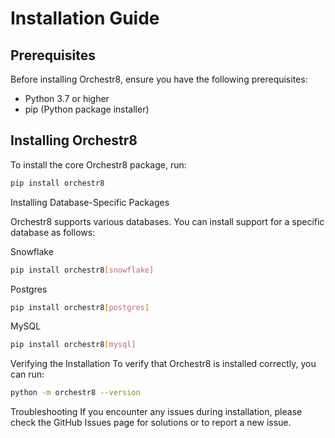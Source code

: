 # Installation Guide

## Prerequisites

Before installing Orchestr8, ensure you have the following prerequisites:

- Python 3.7 or higher
- pip (Python package installer)

## Installing Orchestr8

To install the core Orchestr8 package, run:

```sh
pip install orchestr8
```

Installing Database-Specific Packages

Orchestr8 supports various databases. You can install support for a specific database as follows:

Snowflake

```sh
pip install orchestr8[snowflake]
```

Postgres

```sh
pip install orchestr8[postgres]
```

MySQL

```sh
pip install orchestr8[mysql]
```

Verifying the Installation
To verify that Orchestr8 is installed correctly, you can run:

```sh
python -m orchestr8 --version
```

Troubleshooting
If you encounter any issues during installation, please check the GitHub Issues page for solutions or to report a new issue.